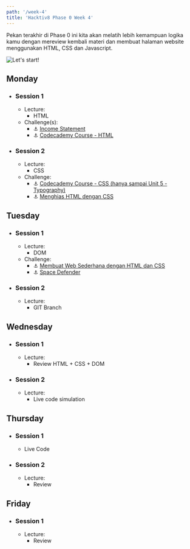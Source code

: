 ```yaml
---
path: '/week-4'
title: 'Hacktiv8 Phase 0 Week 4'
---
```


Pekan terakhir di Phase 0 ini kita akan melatih lebih kemampuan logika kamu dengan
mereview kembali materi dan membuat halaman website menggunakan HTML, CSS dan Javascript.

![Let's start!](/assets/start.png)

## Monday

- ### Session 1
  - Lecture:
      - HTML
  - Challenge(s):
      - :anchor: [Income Statement](/week-4/challenges/anchor-income-statement)
      - :anchor: [Codecademy Course - HTML](https://www.codecademy.com/learn/learn-html)

- ### Session 2
  - Lecture:
      - CSS
  - Challenge:
      - :anchor: [Codecademy Course - CSS (hanya sampai Unit 5 - Typography)](https://www.codecademy.com/learn/learn-css)
      - :anchor: [Menghias HTML dengan CSS](/week-4/challenges/anchor-css-selector-and-styling)

## Tuesday

- ### Session 1
  - Lecture:
      - DOM
  - Challenge:
      - :anchor: [Membuat Web Sederhana dengan HTML dan CSS](/week-4/challenges/anchor-web-sederhana)
      - :anchor: [Space Defender](/week-4/challenges/anchor-space-defender)
- ### Session 2
  - Lecture:
      - GIT Branch

## Wednesday

- ### Session 1
  - Lecture:
      - Review HTML + CSS + DOM
- ### Session 2
  - Lecture:
      - Live code simulation

## Thursday

- ### Session 1
    - Live Code

- ### Session 2
  - Lecture:
      - Review

## Friday

- ### Session 1
  - Lecture:
      - Review
